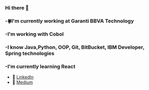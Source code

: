 ### Hi there 👋
### -:four_leaf_clover:I'm currently working  at Garanti BBVA Technology
### -I'm working with Cobol 
### -I know Java,Python, OOP, Git, BitBucket, IBM Developer, Spring technologies
### -I'm currently learning React
- :office: [LinkedIn](https://www.linkedin.com/in/esraguur)
- :office: [Medium](https://esragur.medium.com/)

